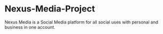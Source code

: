 # Nexus-Media-Project
Nexus Media is a Social Media platform for all social uses with personal and business in one account.
